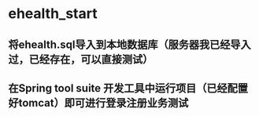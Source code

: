 # ehealth_start
## 将ehealth.sql导入到本地数据库（服务器我已经导入过，已经存在，可以直接测试） 
## 在Spring tool suite 开发工具中运行项目（已经配置好tomcat）即可进行登录注册业务测试
